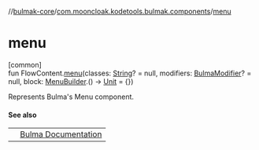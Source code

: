 //[bulmak-core](../../index.md)/[com.mooncloak.kodetools.bulmak.components](index.md)/[menu](menu.md)

# menu

[common]\
fun FlowContent.[menu](menu.md)(classes: [String](https://kotlinlang.org/api/core/kotlin-stdlib/kotlin/-string/index.html)? = null, modifiers: [BulmaModifier](../com.mooncloak.kodetools.bulmak.modifier/-bulma-modifier/index.md)? = null, block: [MenuBuilder](-menu-builder/index.md).() -&gt; [Unit](https://kotlinlang.org/api/core/kotlin-stdlib/kotlin/-unit/index.html) = {})

Represents Bulma's Menu component.

#### See also

| | |
|---|---|
|  | [Bulma Documentation](https://bulma.io/documentation/components/menu/) |
